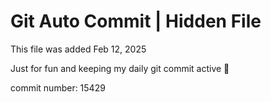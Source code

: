 # Git Auto Commit | Hidden File

This file was added Feb 12, 2025

Just for fun and keeping my daily git commit active 🤪

commit number: 15429
